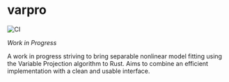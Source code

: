 # varpro

![CI](https://github.com/geo-ant/varpro/workflows/CI/badge.svg?branch=main)

_Work in Progress_

A work in progress striving to bring separable nonlinear model fitting using the Variable Projection algorithm to Rust. Aims to combine an efficient implementation with a clean and usable interface.
